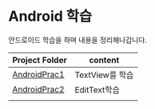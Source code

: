 # Android 학습

안드로이드 학습을 하며 내용을 정리해나갑니다.

| Project Folder                | content         |
| ----------------------------- | --------------- |
| [AndroidPrac1](/AndroidPrac1) | TextView를 학습 |
| [AndroidPrac2](/Androidprac2) | EditText학습    |
|                               |                 |

